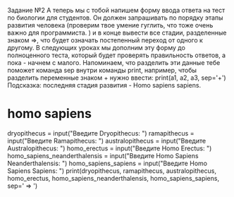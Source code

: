 Задание №2
А теперь мы с тобой напишем форму ввода ответа на тест по биологии для студентов. Он должен запрашивать по порядку этапы развития человека (проверим твое умение гуглить, что тоже очень важно для программиста. ) и в конце вывести все стадии, разделенные знаком =>, что будет означать постепенный переход от одного к другому. В следующих уроках мы дополним эту форму до полноценного теста, который будет проверять правильность ответов, а пока - начнем с малого. Напоминаем, что разделить эти данные тебе поможет команда sep внутри команды print, например, чтобы разделить переменные знаком + нужно ввести: 
print(a1, a2, a3, sep='+')
Подсказка: последняя стадия развития - Homo sapiens sapiens.

# homo sapiens
dryopithecus = input("Введите Dryopithecus: ")
ramapithecus = input("Введите Ramapithecus: ")
australopithecus = input("Введите Australopithecus: ")
homo_erectus = input("Введите Homo Erectus: ")
homo_sapiens_neanderthalensis = input("Введите Homo Sapiens Neanderthalensis: ")
homo_sapiens_sapiens = input("Введите Homo Sapiens Sapiens: ")
print(dryopithecus, ramapithecus, australopithecus, homo_erectus, homo_sapiens_neanderthalensis, homo_sapiens_sapiens, sep=' => ')
